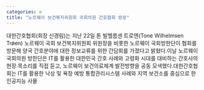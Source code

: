 ```yaml
---
categories: e
title: "노르웨이 보건복지위원회 국회의원 간호협회 방문"
---
```

대한간호협회(회장 신경림)는 지난 22일 톤 빌헬름센 트로엔(Tone Wilhelmsen Tr&#511;en) 노르웨이 국회 보건복지위원회 위원장을 비롯한 노르웨이 국회방한단이 협회를 방문해 양국 간호분야에 대한 정보교류를 위한 간담회를 가졌다고 밝혔다.이날 노르웨이 국회의원 방한단은 IT를 활용한 대한민국 간호 사례와 고령화 시대를 대비하는 간호사의 현장 목소리를 직접 듣고, 노르웨이 보건의료체계 발전방향을 공동 모색했다.대한간호협회는 IT를 활용한 낙상 및 욕창 예방 통합관리시스템 사례와 지역 보건소를 중심으로 한 인공지능 사물